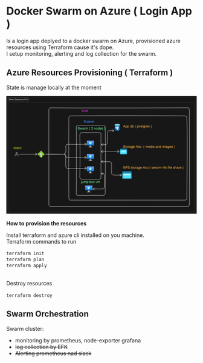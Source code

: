 # Docker Swarm on Azure ( Login App )

Is a login app deplyed to a docker swarm on Azure, provisioned azure resources using Terraform cause it's dope.<br>
I setup monitoring, alerting and log collection for the swarm.

## Azure Resources Provisioning ( Terraform )

State is manage locally at the moment

![docker swarm azure resources architecture.](/files/azure_swarm_resources.png)

**How to provision the resources** <br>

Install terraform and azure cli installed on you machine.<br>
Terraform commands to run <br>

```
terraform init
terraform plan
terraform apply

```
<br>
Destroy resources<br>

```terraform destroy```


## Swarm Orchestration

Swarm cluster:
  - monitoring by prometheus, node-exporter grafana
  - ~~log collection by EFK~~
  - ~~Alerting prometheus nad slack~~
